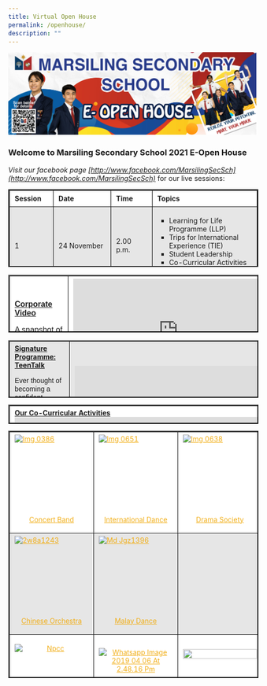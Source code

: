 ```yaml
---
title: Virtual Open House
permalink: /openhouse/
description: ""
---
```

![Virtual Open House](/images/small-website-banner.jpeg)

### **Welcome to Marsiling Secondary School 2021 E-Open House**

_Visit our facebook page [http://www.facebook.com/MarsilingSecSch](http://www.facebook.com/MarsilingSecSch)_ for our live sessions:

<table border="2" cellpadding="2" style="box-sizing: inherit; border-collapse: collapse; border-spacing: 0px; max-width: 100%; height: 154px; width: 792.227px; border-style: groove; border-color: rgb(0, 0, 0);"><tbody style="box-sizing: inherit;"><tr style="box-sizing: inherit; background: rgb(255, 255, 255); height: 22px;"><td style="box-sizing: inherit; padding: 5px 10px; width: 103.539px; height: 22px;"><strong style="box-sizing: inherit; font-weight: bold;">Session</strong></td><td style="box-sizing: inherit; padding: 5px 10px; width: 166.219px; height: 22px;"><strong style="box-sizing: inherit; font-weight: bold;">Date&nbsp;</strong></td><td style="box-sizing: inherit; padding: 5px 10px; width: 121.258px; height: 22px;"><strong style="box-sizing: inherit; font-weight: bold;">Time</strong></td><td style="box-sizing: inherit; padding: 5px 10px; width: 399.211px; height: 22px;"><strong style="box-sizing: inherit; font-weight: bold;">Topics</strong></td></tr><tr style="box-sizing: inherit; background: rgb(230, 230, 230); height: 22px;"><td style="box-sizing: inherit; padding: 5px 10px; width: 103.539px; height: 22px;">1</td><td style="box-sizing: inherit; padding: 5px 10px; width: 166.219px; height: 22px;">24 November</td><td style="box-sizing: inherit; padding: 5px 10px; width: 121.258px; height: 22px;">2.00 p.m.</td><td style="box-sizing: inherit; padding: 5px 10px; width: 399.211px; height: 22px;"><ul style="box-sizing: inherit; list-style-type: square;"><li style="box-sizing: inherit;">Learning for Life Programme (LLP)</li><li style="box-sizing: inherit;">Trips for International Experience (TIE)</li><li style="box-sizing: inherit;">Student Leadership</li><li style="box-sizing: inherit;">Co-Curricular Activities (CCA)</li></ul></td></tr><tr style="box-sizing: inherit; background: rgb(255, 255, 255); height: 22px;"><td style="box-sizing: inherit; padding: 5px 10px; width: 103.539px; height: 22px;">2</td><td style="box-sizing: inherit; padding: 5px 10px; width: 166.219px; height: 22px;">25 November</td><td style="box-sizing: inherit; padding: 5px 10px; width: 121.258px; height: 22px;">10.00 a.m.</td><td style="box-sizing: inherit; padding: 5px 10px; width: 399.211px; height: 22px;"><ul style="box-sizing: inherit; list-style-type: square;"><li style="box-sizing: inherit;">Distinctive Programmes: Applied Learning Programme (ALP)</li><li style="box-sizing: inherit;">Inter-Disciplinary Projectwork (IDP)</li></ul></td></tr><tr style="box-sizing: inherit; background: rgb(230, 230, 230); height: 22px;"><td style="box-sizing: inherit; padding: 5px 10px; width: 103.539px; height: 22px;">3</td><td style="box-sizing: inherit; padding: 5px 10px; width: 166.219px; height: 22px;">25 November</td><td style="box-sizing: inherit; padding: 5px 10px; width: 121.258px; height: 22px;">2.00 p.m.</td><td style="box-sizing: inherit; padding: 5px 10px; width: 399.211px; height: 22px;"><ul style="box-sizing: inherit; list-style-type: square;"><li style="box-sizing: inherit;">Learning for Life Programme (LLP)</li><li style="box-sizing: inherit;">Trips for International Experience (TIE)</li><li style="box-sizing: inherit;">Student Leadership</li><li style="box-sizing: inherit;">Co-Curricular Activities (CCA)</li></ul></td></tr><tr style="box-sizing: inherit; background: rgb(255, 255, 255); height: 22px;"><td style="box-sizing: inherit; padding: 5px 10px; width: 103.539px; height: 22px;">4</td><td style="box-sizing: inherit; padding: 5px 10px; width: 166.219px; height: 22px;">26 November</td><td style="box-sizing: inherit; padding: 5px 10px; width: 121.258px; height: 22px;">10.30 a.m.</td><td style="box-sizing: inherit; padding: 5px 10px; width: 399.211px; height: 22px;"><ul style="box-sizing: inherit; list-style-type: square;"><li style="box-sizing: inherit;">Safe and Conducive Environment in MSS</li><li style="box-sizing: inherit;">School-Based Awards</li><li style="box-sizing: inherit;">Student Leadership</li><li style="box-sizing: inherit;">Co-Curricular Activities (CCA)</li></ul></td></tr><tr style="box-sizing: inherit; background: rgb(230, 230, 230); height: 22px;"><td style="box-sizing: inherit; padding: 5px 10px; width: 103.539px; height: 22px;">5</td><td style="box-sizing: inherit; padding: 5px 10px; width: 166.219px; height: 22px;">27 November</td><td style="box-sizing: inherit; padding: 5px 10px; width: 121.258px; height: 22px;">10.30 a.m.</td><td style="box-sizing: inherit; padding: 5px 10px; width: 399.211px; height: 22px;"><ul style="box-sizing: inherit; list-style-type: square;"><li style="box-sizing: inherit;">Education and Career Guidance Programme</li><li style="box-sizing: inherit;">Our Strong Alumni</li><li style="box-sizing: inherit;">TeenTalk (Signature Programme)</li></ul></td></tr></tbody></table>

<table border="2" style="box-sizing: inherit; border-collapse: collapse; border-spacing: 0px; max-width: 100%; color: rgb(34, 34, 34); font-family: &quot;Source Sans Pro&quot;, sans-serif; font-size: 16px; font-style: normal; font-variant-ligatures: normal; font-variant-caps: normal; font-weight: 400; letter-spacing: normal; orphans: 2; text-align: start; text-transform: none; white-space: normal; widows: 2; word-spacing: 0px; -webkit-text-stroke-width: 0px; background-color: rgb(255, 255, 255); text-decoration-thickness: initial; text-decoration-style: initial; text-decoration-color: initial; height: 113px; width: 779px; border-color: rgb(0, 0, 0);"><tbody style="box-sizing: inherit;"><tr style="box-sizing: inherit; background: rgb(255, 255, 255);"><td style="box-sizing: inherit; padding: 5px 10px; width: 254.5px;"><span style="box-sizing: inherit; text-decoration: underline;"><strong style="box-sizing: inherit; font-weight: bold;">Corporate Video</strong></span><p style="box-sizing: inherit; font-size: 1em;"></p><p style="box-sizing: inherit; font-size: 1em;"><span style="box-sizing: inherit; font-family: helvetica, arial, sans-serif;">A snapshot of life in Marsiling Secondary School</span></p></td><td style="box-sizing: inherit; padding: 5px 10px; width: 507.5px;"><iframe loading="lazy" src="https://www.youtube.com/embed/pf0rz8UMAEM" width="426" height="240" frameborder="0" allowfullscreen="allowfullscreen" style="box-sizing: inherit;"></iframe></td></tr><tr style="box-sizing: inherit; background: rgb(230, 230, 230);"><td style="box-sizing: inherit; padding: 5px 10px; width: 254.5px;"><span style="box-sizing: inherit; text-decoration: underline;"><strong style="box-sizing: inherit; font-weight: bold;">Principal’s Welcome Speech</strong></span><p style="box-sizing: inherit; font-size: 1em;"></p><p style="box-sizing: inherit; font-size: 1em;"><span style="box-sizing: inherit; font-family: helvetica, arial, sans-serif;">Our Principal, Mr Goh Aik Choon welcomes you to our school’s&nbsp; &nbsp; &nbsp; &nbsp;E</span><span style="box-sizing: inherit; font-family: helvetica, arial, sans-serif;">-Open House.</span></p></td><td style="box-sizing: inherit; padding: 5px 10px; width: 507.5px;"><iframe loading="lazy" src="https://www.youtube.com/embed/zupvBojuhjI" width="426" height="240" frameborder="0" allowfullscreen="allowfullscreen" style="box-sizing: inherit;"></iframe></td></tr><tr style="box-sizing: inherit; background: rgb(255, 255, 255);"><td style="box-sizing: inherit; padding: 5px 10px; width: 254.5px;"><span style="box-sizing: inherit; text-decoration: underline;"><strong style="box-sizing: inherit; font-weight: bold;">Marsiling Secondary School from Above – A Drone Adventure</strong></span><p style="box-sizing: inherit; font-size: 1em;"></p><p style="box-sizing: inherit; font-size: 1em;"><span style="box-sizing: inherit; font-family: helvetica, arial, sans-serif;">Follow us as we show you around our spacious school compound.</span></p></td><td style="box-sizing: inherit; padding: 5px 10px; width: 507.5px;"><iframe loading="lazy" src="https://www.youtube.com/embed/kvf2svoJc9E" width="426" height="240" frameborder="0" allowfullscreen="allowfullscreen" style="box-sizing: inherit;"></iframe></td></tr><tr style="box-sizing: inherit; background: rgb(230, 230, 230);"><td style="box-sizing: inherit; padding: 5px 10px; width: 254.5px;"><span style="box-sizing: inherit; text-decoration: underline;"><strong style="box-sizing: inherit; font-weight: bold;">Marsiling Secondary School Advantage</strong></span><p style="box-sizing: inherit; font-size: 1em;"></p><p style="box-sizing: inherit; font-size: 1em;"><span style="box-sizing: inherit; font-family: helvetica, arial, sans-serif;">Let us share with you the advantages of joining our school.</span></p></td><td style="box-sizing: inherit; padding: 5px 10px; width: 507.5px;"><iframe loading="lazy" title="YouTube video player" src="https://www.youtube.com/embed/j-wYkkPcXIM" width="426" height="240" frameborder="0" allowfullscreen="allowfullscreen" style="box-sizing: inherit;"></iframe></td></tr><tr style="box-sizing: inherit; background: rgb(255, 255, 255);"><td style="box-sizing: inherit; padding: 5px 10px; width: 254.5px;"><span style="box-sizing: inherit; text-decoration: underline;"><strong style="box-sizing: inherit; font-weight: bold;">Education and Career Guidance Programme</strong></span><p style="box-sizing: inherit; font-size: 1em;"></p><p style="box-sizing: inherit; font-size: 1em;"><span style="box-sizing: inherit; font-family: helvetica, arial, sans-serif;">Let us share with you our plans in preparing you to be future-ready.</span></p></td><td style="box-sizing: inherit; padding: 5px 10px; width: 507.5px;"><iframe loading="lazy" src="https://www.youtube.com/embed/kjB_3kJOYGE" width="426" height="240" frameborder="0" allowfullscreen="allowfullscreen" style="box-sizing: inherit;"></iframe></td></tr><tr style="box-sizing: inherit; background: rgb(230, 230, 230);"><td style="box-sizing: inherit; padding: 5px 10px; width: 254.5px;"><span style="box-sizing: inherit; text-decoration: underline;"><strong style="box-sizing: inherit; font-weight: bold;">Distinctive Programmes</strong></span><p style="box-sizing: inherit; font-size: 1em;"></p><p style="box-sizing: inherit; font-size: 1em;"><span style="box-sizing: inherit; font-family: helvetica, arial, sans-serif;">Let us share with you our school’s unique ALP and TeenTalk programme.</span></p></td><td style="box-sizing: inherit; padding: 5px 10px; width: 507.5px;"><iframe loading="lazy" src="https://www.youtube.com/embed/K536jTdCvu4" width="426" height="240" frameborder="0" allowfullscreen="allowfullscreen" style="box-sizing: inherit;"></iframe></td></tr><tr style="box-sizing: inherit; background: rgb(255, 255, 255);"><td style="box-sizing: inherit; padding: 5px 10px; width: 254.5px;"><span style="box-sizing: inherit; text-decoration: underline;"><strong style="box-sizing: inherit; font-weight: bold;">Distinctive Programmes</strong></span><p style="box-sizing: inherit; font-size: 1em;"></p><p style="box-sizing: inherit; font-size: 1em;"><span style="box-sizing: inherit; font-family: helvetica, arial, sans-serif;">Let us share with you our school’s unique LLP and Student Leadership opportunities.</span></p></td><td style="box-sizing: inherit; padding: 5px 10px; width: 507.5px;"><iframe loading="lazy" src="https://www.youtube.com/embed/on-UjhQ1eSQ" width="426" height="240" frameborder="0" allowfullscreen="allowfullscreen" style="box-sizing: inherit;"></iframe></td></tr><tr style="box-sizing: inherit; background: rgb(230, 230, 230);"><td style="box-sizing: inherit; padding: 5px 10px; width: 254.5px;"><span style="box-sizing: inherit; text-decoration: underline;"><strong style="box-sizing: inherit; font-weight: bold;">Applied Learning Programme (ALP)</strong></span><p style="box-sizing: inherit; font-size: 1em;"></p><p style="box-sizing: inherit; font-size: 1em;"><span style="box-sizing: inherit; font-family: helvetica, arial, sans-serif;">Ever thought of dabbling with modern farming? Let our Environment Councillor take you through our ALP.</span></p><p style="box-sizing: inherit; font-size: 1em;"><span style="box-sizing: inherit; font-family: helvetica, arial, sans-serif;">If you are interested in ALP, click<span>&nbsp;</span><a href="/curriculum/applied-learning-programme/" style="box-sizing: inherit; background-color: transparent; transition: all 0.25s ease-in-out 0s; text-decoration: underline; color: rgb(241, 174, 22);"><strong style="box-sizing: inherit; font-weight: bold;">here</strong></a><span>&nbsp;</span>for more information.</span></p></td><td style="box-sizing: inherit; padding: 5px 10px; width: 507.5px;"><iframe loading="lazy" src="https://www.youtube.com/embed/oygWaUR9Qvw" width="426" height="240" frameborder="0" allowfullscreen="allowfullscreen" style="box-sizing: inherit;"></iframe></td></tr><tr style="box-sizing: inherit; background: rgb(255, 255, 255);"><td style="box-sizing: inherit; padding: 5px 10px; width: 254.5px;"><span style="box-sizing: inherit; text-decoration: underline;"><strong style="box-sizing: inherit; font-weight: bold;">Learning for Life Programme (LLP)</strong></span><p style="box-sizing: inherit; font-size: 1em;"></p><p style="box-sizing: inherit; font-size: 1em;"><span style="box-sizing: inherit; font-family: helvetica, arial, sans-serif;">Thinking of honing your leadership skills through outdoor activities? Allow our Outdoor Education Councillors take you through our four year long programme.</span></p><p style="box-sizing: inherit; font-size: 1em;"><span style="box-sizing: inherit; font-family: helvetica, arial, sans-serif;">If you are interested to know more about LLP, click<span>&nbsp;</span><a href="/curriculum/learning-for-life-programme/" style="box-sizing: inherit; background-color: transparent; transition: all 0.25s ease-in-out 0s; text-decoration: underline; color: rgb(241, 174, 22);"><strong style="box-sizing: inherit; font-weight: bold;">here</strong></a><span>&nbsp;</span>for more information.</span></p></td></tr></tbody></table>

<table border="2" style="box-sizing: inherit; border-collapse: collapse; border-spacing: 0px; max-width: 100%; height: 113px; width: 779px; border-color: rgb(0, 0, 0);"><tbody style="box-sizing: inherit;"><tr style="box-sizing: inherit; background: rgb(230, 230, 230);"><td style="box-sizing: inherit; padding: 5px 10px; width: 254.5px;"><span style="box-sizing: inherit; text-decoration: underline;"><strong style="box-sizing: inherit; font-weight: bold;">Signature Programme: TeenTalk</strong></span><p style="box-sizing: inherit; font-size: 1em;"></p><p style="box-sizing: inherit; font-size: 1em;"><span style="box-sizing: inherit; font-family: helvetica, arial, sans-serif;">Ever thought of becoming a confident speaker? Discover more with our ACJC Orator Trophy’s Semi-Finalist.</span></p><p style="box-sizing: inherit; font-size: 1em;"><span style="box-sizing: inherit; font-family: helvetica, arial, sans-serif;">If you are interested in TeenTalk, click<span>&nbsp;</span><a href="/curriculum/academic/english-language-and-literature/" style="box-sizing: inherit; background-color: transparent; transition: all 0.25s ease-in-out 0s; text-decoration: underline; color: rgb(241, 174, 22);"><strong style="box-sizing: inherit; font-weight: bold;">here</strong></a><span>&nbsp;</span>for more information.</span></p></td><td style="box-sizing: inherit; padding: 5px 10px; width: 507.5px;"><iframe loading="lazy" src="https://www.youtube.com/embed/chIK47VdhO4" width="426" height="240" frameborder="0" allowfullscreen="allowfullscreen" style="box-sizing: inherit;"></iframe></td></tr><tr style="box-sizing: inherit; background: rgb(255, 255, 255);"><td style="box-sizing: inherit; padding: 5px 10px; width: 254.5px;"><span style="box-sizing: inherit; text-decoration: underline;"><strong style="box-sizing: inherit; font-weight: bold;">Early Admissions Exercise (EAE)</strong></span><p style="box-sizing: inherit; font-size: 1em;"></p><p style="box-sizing: inherit; font-size: 1em;"><span style="box-sizing: inherit; font-family: helvetica, arial, sans-serif;">Our school offers a wide variety of courses to support our students for their EAE. Check out what they have to say.</span></p><p style="box-sizing: inherit; font-size: 1em;"><span style="box-sizing: inherit; font-family: helvetica, arial, sans-serif;">If you are interested to find out more about our achievements, click<span>&nbsp;</span><strong style="box-sizing: inherit; font-weight: bold;"><a href="/about-us/realise-your-potential-make-your-mark/" style="box-sizing: inherit; background-color: transparent; transition: all 0.25s ease-in-out 0s; text-decoration: underline; color: rgb(241, 174, 22);">here</a></strong></span></p></td><td style="box-sizing: inherit; padding: 5px 10px; width: 507.5px;"><iframe loading="lazy" src="https://www.youtube.com/embed/JE-FFHD6lUI" width="426" height="240" frameborder="0" allowfullscreen="allowfullscreen" style="box-sizing: inherit;"></iframe></td></tr><tr style="box-sizing: inherit; background: rgb(230, 230, 230);"><td style="box-sizing: inherit; padding: 5px 10px; width: 254.5px;"><span style="box-sizing: inherit; text-decoration: underline;"><strong style="box-sizing: inherit; font-weight: bold;">Our Educators</strong></span><p style="box-sizing: inherit; font-size: 1em;"></p><p style="box-sizing: inherit; font-size: 1em;"><span style="box-sizing: inherit; font-family: helvetica, arial, sans-serif;">Our award winning teachers are here to support you and your child.</span></p><p style="box-sizing: inherit; font-size: 1em;"><span style="box-sizing: inherit; font-family: helvetica, arial, sans-serif;">Click here to find out more about our&nbsp;&nbsp;<a href="/events-highlights/awards-winning-teachers/" style="box-sizing: inherit; background-color: transparent; transition: all 0.25s ease-in-out 0s; text-decoration: underline; color: rgb(241, 174, 22);"><span style="box-sizing: inherit; text-decoration: underline;"><strong style="box-sizing: inherit; font-weight: bold;">Competent and Committed Teachers</strong></span></a></span></p></td><td style="box-sizing: inherit; padding: 5px 10px; width: 507.5px;">&nbsp;<a href="/images/PAT-1-300x230.jpeg" style="box-sizing: inherit; background-color: transparent; transition: all 0.25s ease-in-out 0s; text-decoration: underline; color: rgb(241, 174, 22);"><img loading="lazy" class="size-medium wp-image-6842 alignleft" src="/images/PAT-1-300x230.jpeg" alt="" width="300" height="230" style="box-sizing: inherit; border: 0px; vertical-align: middle; max-width: 100%; height: auto; margin-bottom: 10px; float: left; margin-right: 10px;"></a></td></tr><tr style="box-sizing: inherit; background: rgb(255, 255, 255);"><td style="box-sizing: inherit; padding: 5px 10px; width: 254.5px;"><span style="box-sizing: inherit; text-decoration: underline;"><span style="box-sizing: inherit; text-decoration: underline;"><strong style="box-sizing: inherit; font-weight: bold;">Our Students</strong></span></span><p style="box-sizing: inherit; font-size: 1em;"></p><p style="box-sizing: inherit; font-size: 1em;"><span style="box-sizing: inherit; font-family: helvetica, arial, sans-serif;">We are proud of our students’ achievements.</span></p><p style="box-sizing: inherit; font-size: 1em;"><span style="box-sizing: inherit; font-family: helvetica, arial, sans-serif;">Click here to find out more about our<span>&nbsp;</span><a href="/about-us/realise-your-potential-make-your-mark/" style="box-sizing: inherit; background-color: transparent; transition: all 0.25s ease-in-out 0s; text-decoration: underline; color: rgb(241, 174, 22);">outstanding students</a>.</span></p><p style="box-sizing: inherit; font-size: 1em;"><span style="box-sizing: inherit; text-decoration: underline;"><strong style="box-sizing: inherit; font-weight: bold;">&nbsp;</strong></span></p></td><td style="box-sizing: inherit; padding: 5px 10px; width: 507.5px;"><a href="/images/Students-2-768x557.jpeg" style="box-sizing: inherit; background-color: transparent; transition: all 0.25s ease-in-out 0s; text-decoration: underline; color: rgb(241, 174, 22);"><img loading="lazy" class="size-medium wp-image-7930" src="/images/Students-2-768x557.jpeg" alt="Students" width="300" height="218"  style="box-sizing: inherit; border: 0px; vertical-align: middle; max-width: 100%; height: auto; margin-bottom: 10px;"></a></td></tr></tbody></table>

<table border="2" width="780" style="box-sizing: inherit; border-collapse: collapse; border-spacing: 0px; max-width: 100%; height: 35px; border-color: rgb(0, 0, 0);"><tbody style="box-sizing: inherit;"><tr style="box-sizing: inherit; background: rgb(255, 255, 255);"><td style="box-sizing: inherit; padding: 5px 10px; width: 771.016px;"><span style="box-sizing: inherit; text-decoration: underline;"><strong style="box-sizing: inherit; font-weight: bold;">Our Co-Curricular&nbsp;</strong></span><b style="box-sizing: inherit; font-weight: bold;"><u style="box-sizing: inherit;">Activities</u></b><br style="box-sizing: inherit;"><iframe loading="lazy" title="YouTube video player" src="https://www.youtube.com/embed/UdQOWEz2kVM" width="560" height="315" frameborder="0" allowfullscreen="allowfullscreen" style="box-sizing: inherit;"></iframe><p style="box-sizing: inherit; font-size: 1em;"></p><p style="box-sizing: inherit; font-size: 1em;">If you are interested in the CCAs we offer in this school, click<span>&nbsp;</span><a href="/co-curricular-activities-ccas/" style="box-sizing: inherit; background-color: transparent; transition: all 0.25s ease-in-out 0s; text-decoration: underline; color: rgb(241, 174, 22);">here</a>.</p></td></tr></tbody></table>

<table border="2" style="box-sizing: inherit; border-collapse: collapse; border-spacing: 0px; max-width: 100%; height: 499px; width: 781px; border-color: rgb(0, 0, 0);"><tbody style="box-sizing: inherit;"><tr style="box-sizing: inherit; background: rgb(255, 255, 255);"><td style="box-sizing: inherit; padding: 5px 10px; width: 264px;"><a href="https://marsilingsec.moe.edu.sg/wp-content/uploads/2018/10/IMG_0386.jpg" style="box-sizing: inherit; background-color: transparent; transition: all 0.25s ease-in-out 0s; text-decoration: underline; color: rgb(241, 174, 22);"><img loading="lazy" class="alignnone wp-image-5268 size-thumbnail aligncenter" src="https://marsilingsec.moe.edu.sg/wp-content/uploads/2018/10/IMG_0386-150x150.jpg" alt="Img 0386" width="150" height="150" style="box-sizing: inherit; border: 0px; vertical-align: middle; max-width: 100%; height: auto; clear: both; margin: auto; display: block;"></a><p style="box-sizing: inherit; font-size: 1em;"></p><p style="box-sizing: inherit; font-size: 1em; text-align: center;"><a href="/curriculum/ccas/performing-arts/concertband/" style="box-sizing: inherit; background-color: transparent; transition: all 0.25s ease-in-out 0s; text-decoration: underline; color: rgb(241, 174, 22);">Concert</a><a href="/curriculum/ccas/performing-arts/concertband/" style="box-sizing: inherit; background-color: transparent; transition: all 0.25s ease-in-out 0s; text-decoration: underline; color: rgb(241, 174, 22);"><span>&nbsp;</span>Band</a></p></td><td style="box-sizing: inherit; padding: 5px 10px; width: 249.059px;"><a href="https://marsilingsec.moe.edu.sg/wp-content/uploads/2018/10/IMG_0651.jpg" style="box-sizing: inherit; background-color: transparent; transition: all 0.25s ease-in-out 0s; text-decoration: underline; color: rgb(241, 174, 22);"><img loading="lazy" class="alignnone wp-image-5276 size-thumbnail aligncenter" src="https://marsilingsec.moe.edu.sg/wp-content/uploads/2018/10/IMG_0651-150x150.jpg" alt="Img 0651" width="150" height="150" style="box-sizing: inherit; border: 0px; vertical-align: middle; max-width: 100%; height: auto; clear: both; margin: auto; display: block;"></a><p style="box-sizing: inherit; font-size: 1em;"></p><p style="box-sizing: inherit; font-size: 1em; text-align: center;"><a href="/curriculum/ccas/performing-arts/internationaldance/" style="box-sizing: inherit; background-color: transparent; transition: all 0.25s ease-in-out 0s; text-decoration: underline; color: rgb(241, 174, 22);">International Dance</a></p></td><td style="box-sizing: inherit; padding: 5px 10px; width: 247.941px;"><a href="https://marsilingsec.moe.edu.sg/wp-content/uploads/2018/10/IMG_0638.jpg" style="box-sizing: inherit; background-color: transparent; transition: all 0.25s ease-in-out 0s; text-decoration: underline; color: rgb(241, 174, 22);"><img loading="lazy" class="alignnone wp-image-5275 size-thumbnail aligncenter" src="https://marsilingsec.moe.edu.sg/wp-content/uploads/2018/10/IMG_0638-150x150.jpg" alt="Img 0638" width="150" height="150" style="box-sizing: inherit; border: 0px; vertical-align: middle; max-width: 100%; height: auto; clear: both; margin: auto; display: block;"></a><p style="box-sizing: inherit; font-size: 1em;"></p><p style="box-sizing: inherit; font-size: 1em; text-align: center;"><a href="/curriculum/ccas/performing-arts/drama-society/" style="box-sizing: inherit; background-color: transparent; transition: all 0.25s ease-in-out 0s; text-decoration: underline; color: rgb(241, 174, 22);">Drama Society</a></p></td></tr><tr style="box-sizing: inherit; background: rgb(230, 230, 230);"><td style="box-sizing: inherit; padding: 5px 10px; width: 264px;"><a href="https://marsilingsec.moe.edu.sg/wp-content/uploads/2019/08/2W8A1243.jpg" style="box-sizing: inherit; background-color: transparent; transition: all 0.25s ease-in-out 0s; text-decoration: underline; color: rgb(241, 174, 22);"><img loading="lazy" class="aligncenter wp-image-5854 size-thumbnail" src="https://marsilingsec.moe.edu.sg/wp-content/uploads/2019/08/2W8A1243-150x150.jpg" alt="2w8a1243" width="150" height="150" style="box-sizing: inherit; border: 0px; vertical-align: middle; max-width: 100%; height: auto; clear: both; margin: auto; display: block;"></a><p style="box-sizing: inherit; font-size: 1em;"></p><p style="box-sizing: inherit; font-size: 1em; text-align: center;"><a href="https://marsilingsec.moe.edu.sg/curriculum/ccas/performing-arts/chinese-orchestra-2019/" style="box-sizing: inherit; background-color: transparent; transition: all 0.25s ease-in-out 0s; text-decoration: underline; color: rgb(241, 174, 22);">Chinese</a><a href="/curriculum/ccas/performing-arts/chineseorchestra/" style="box-sizing: inherit; background-color: transparent; transition: all 0.25s ease-in-out 0s; text-decoration: underline; color: rgb(241, 174, 22);"><span>&nbsp;</span>Orchestra</a></p></td><td style="box-sizing: inherit; padding: 5px 10px; width: 249.059px;"><a href="https://marsilingsec.moe.edu.sg/wp-content/uploads/2019/08/MD_JGZ1396.jpg" style="box-sizing: inherit; background-color: transparent; transition: all 0.25s ease-in-out 0s; text-decoration: underline; color: rgb(241, 174, 22);"><img loading="lazy" class="alignnone wp-image-5876 size-thumbnail aligncenter" src="https://marsilingsec.moe.edu.sg/wp-content/uploads/2019/08/MD_JGZ1396-150x150.jpg" alt="Md Jgz1396" width="150" height="150" style="box-sizing: inherit; border: 0px; vertical-align: middle; max-width: 100%; height: auto; clear: both; margin: auto; display: block;"></a><p style="box-sizing: inherit; font-size: 1em;"></p><p style="box-sizing: inherit; font-size: 1em; text-align: center;"><a href="/curriculum/ccas/performing-arts/malay-dance-2/" style="box-sizing: inherit; background-color: transparent; transition: all 0.25s ease-in-out 0s; text-decoration: underline; color: rgb(241, 174, 22);">Malay Dance</a></p></td><td style="box-sizing: inherit; padding: 5px 10px; width: 247.941px;"></td></tr><tr style="box-sizing: inherit; background: rgb(255, 255, 255);"><td style="box-sizing: inherit; padding: 5px 10px; width: 264px;"><p style="box-sizing: inherit; font-size: 1em; text-align: center;"><a href="https://marsilingsec.moe.edu.sg/wp-content/uploads/2019/08/NPCC.jpg" style="box-sizing: inherit; background-color: transparent; transition: all 0.25s ease-in-out 0s; text-decoration: underline; color: rgb(241, 174, 22);"><img loading="lazy" class="wp-image-5970 size-thumbnail aligncenter" src="https://marsilingsec.moe.edu.sg/wp-content/uploads/2019/08/NPCC-150x150.jpg" alt="Npcc" width="150" height="150" style="box-sizing: inherit; border: 0px; vertical-align: middle; max-width: 100%; height: auto; clear: both; margin: auto; display: block;"></a></p><p style="box-sizing: inherit; font-size: 1em; text-align: center;"><a href="/national-police-cadet-corps-npcc/" style="box-sizing: inherit; background-color: transparent; transition: all 0.25s ease-in-out 0s; text-decoration: underline; color: rgb(241, 174, 22);">National Police Cadet Corps (NPCC)</a></p></td><td style="box-sizing: inherit; padding: 5px 10px; width: 249.059px;"><p style="box-sizing: inherit; font-size: 1em; text-align: center;"><a href="https://marsilingsec.moe.edu.sg/wp-content/uploads/2019/08/WhatsApp-Image-2019-04-06-at-2.48.16-PM.jpeg" style="box-sizing: inherit; background-color: transparent; transition: all 0.25s ease-in-out 0s; text-decoration: underline; color: rgb(241, 174, 22);"><img loading="lazy" class="wp-image-5943 size-thumbnail aligncenter" src="https://marsilingsec.moe.edu.sg/wp-content/uploads/2019/08/WhatsApp-Image-2019-04-06-at-2.48.16-PM-150x150.jpeg" alt="Whatsapp Image 2019 04 06 At 2.48.16 Pm" width="150" height="150" style="box-sizing: inherit; border: 0px; vertical-align: middle; max-width: 100%; height: auto; clear: both; margin: auto; display: block;"></a></p><p style="box-sizing: inherit; font-size: 1em; text-align: center;"><a href="/curriculum/ccas/uniform-groups/boys-brigade/" style="box-sizing: inherit; background-color: transparent; transition: all 0.25s ease-in-out 0s; text-decoration: underline; color: rgb(241, 174, 22);">Boys’ Brigade</a></p></td><td style="box-sizing: inherit; padding: 5px 10px; width: 247.941px;"><a href="https://marsilingsec.moe.edu.sg/wp-content/uploads/2017/04/G5_World-First-Aid-Day-2016.jpg" style="box-sizing: inherit; background-color: transparent; transition: all 0.25s ease-in-out 0s; text-decoration: underline; color: rgb(241, 174, 22);"><br style="box-sizing: inherit;"><img loading="lazy" class="wp-image-3803 size-thumbnail aligncenter" src="https://marsilingsec.moe.edu.sg/wp-content/uploads/2017/04/G5_World-First-Aid-Day-2016-150x150.jpg" alt="" width="150" height="150" style="box-sizing: inherit; border: 0px; vertical-align: middle; max-width: 100%; height: auto; clear: both; margin: auto; display: block;"></a><p style="box-sizing: inherit; font-size: 1em;"></p><p style="box-sizing: inherit; font-size: 1em; text-align: center;"><a href="/curriculum/ccas/uniform-groups/red-cross-youth-2017/" style="box-sizing: inherit; background-color: transparent; transition: all 0.25s ease-in-out 0s; text-decoration: underline; color: rgb(241, 174, 22);">Red Cross Youth</a></p></td></tr><tr style="box-sizing: inherit; background: rgb(230, 230, 230);"><td style="box-sizing: inherit; padding: 5px 10px; width: 264px;"><p style="box-sizing: inherit; font-size: 1em; text-align: center;"><a href="https://marsilingsec.moe.edu.sg/wp-content/uploads/2018/10/IMG_0294.jpg" style="box-sizing: inherit; background-color: transparent; transition: all 0.25s ease-in-out 0s; text-decoration: underline; color: rgb(241, 174, 22);"><img loading="lazy" class="aligncenter wp-image-5258 size-thumbnail" src="https://marsilingsec.moe.edu.sg/wp-content/uploads/2018/10/IMG_0294-150x150.jpg" alt="Img 0294" width="150" height="150" style="box-sizing: inherit; border: 0px; vertical-align: middle; max-width: 100%; height: auto; clear: both; margin: auto; display: block;"></a></p><p style="box-sizing: inherit; font-size: 1em; text-align: center;"><a href="/curriculum/ccas/uniform-groups/ncc-sea/" style="box-sizing: inherit; background-color: transparent; transition: all 0.25s ease-in-out 0s; text-decoration: underline; color: rgb(241, 174, 22);">National Cadet Corps (Sea) (Boys)</a></p></td><td style="box-sizing: inherit; padding: 5px 10px; width: 249.059px;"><p style="box-sizing: inherit; font-size: 1em; text-align: center;"></p></td><td style="box-sizing: inherit; padding: 5px 10px; width: 247.941px;"></td></tr><tr style="box-sizing: inherit; background: rgb(255, 255, 255);"><td style="box-sizing: inherit; padding: 5px 10px; width: 264px;"><a href="https://marsilingsec.moe.edu.sg/wp-content/uploads/2020/09/WhatsApp-Image-2020-08-07-at-17.56.33.jpeg" style="box-sizing: inherit; background-color: transparent; transition: all 0.25s ease-in-out 0s; text-decoration: underline; color: rgb(241, 174, 22);"><img loading="lazy" class="aligncenter wp-image-7085 size-thumbnail" src="https://marsilingsec.moe.edu.sg/wp-content/uploads/2020/09/WhatsApp-Image-2020-08-07-at-17.56.33-150x150.jpeg" alt="" width="150" height="150" style="box-sizing: inherit; border: 0px; vertical-align: middle; max-width: 100%; height: auto; clear: both; margin: auto; display: block;"></a><p style="box-sizing: inherit; font-size: 1em;"></p><p style="box-sizing: inherit; font-size: 1em; text-align: center;"><a href="/curriculum/ccas/floorball/" style="box-sizing: inherit; background-color: transparent; transition: all 0.25s ease-in-out 0s; text-decoration: underline; color: rgb(241, 174, 22);">Floorball (Girls)</a></p></td><td style="box-sizing: inherit; padding: 5px 10px; width: 249.059px;"><p style="box-sizing: inherit; font-size: 1em; text-align: center;"><a href="/images/IMG_4457-150x150.jpeg" style="box-sizing: inherit; background-color: transparent; transition: all 0.25s ease-in-out 0s; text-decoration: underline; color: rgb(241, 174, 22);"><img loading="lazy" class="wp-image-5950 size-thumbnail aligncenter" src="/images/IMG_4457-150x150.jpeg" alt="Img 4457" width="150" height="150" style="box-sizing: inherit; border: 0px; vertical-align: middle; max-width: 100%; height: auto; clear: both; margin: auto; display: block;"></a></p><p style="box-sizing: inherit; font-size: 1em; text-align: center;"><a href="/curriculum/ccas/badminton/" style="box-sizing: inherit; background-color: transparent; transition: all 0.25s ease-in-out 0s; text-decoration: underline; color: rgb(241, 174, 22);">Badminton (Boys &amp; Girls)</a></p></td><td style="box-sizing: inherit; padding: 5px 10px; width: 247.941px;"><a href="/images/20200924_151531-1-e1602805238104-150x150.jpeg" style="box-sizing: inherit; background-color: transparent; transition: all 0.25s ease-in-out 0s; text-decoration: underline; color: rgb(241, 174, 22);"><img loading="lazy" class="size-thumbnail wp-image-7226 aligncenter" src="/images/20200924_151531-1-e1602805238104-150x150.jpeg" alt="" width="150" height="150" style="box-sizing: inherit; border: 0px; vertical-align: middle; max-width: 100%; height: auto; clear: both; margin: auto; display: block;"></a><p style="box-sizing: inherit; font-size: 1em;"></p><p style="box-sizing: inherit; font-size: 1em; text-align: center;"><a href="/curriculum/ccas/sports/sepak-takraw/" style="box-sizing: inherit; background-color: transparent; transition: all 0.25s ease-in-out 0s; text-decoration: underline; color: rgb(241, 174, 22);">Sepak Takraw</a></p></td></tr><tr style="box-sizing: inherit; background: rgb(230, 230, 230);"><td style="box-sizing: inherit; padding: 5px 10px; color: rgb(34, 34, 34); font-family: &quot;Source Sans Pro&quot;, sans-serif; font-size: 16px; font-style: normal; font-variant-ligatures: normal; font-variant-caps: normal; font-weight: 400; letter-spacing: normal; orphans: 2; text-align: start; text-indent: 0px; text-transform: none; white-space: normal; widows: 2; word-spacing: 0px; -webkit-text-stroke-width: 0px; text-decoration-thickness: initial; text-decoration-style: initial; text-decoration-color: initial; width: 264px;"><p style="box-sizing: inherit; font-size: 1em; text-align: center;"><a href="/images/2018_IDP_Lit-Art03-150x150.jpeg" style="box-sizing: inherit; background-color: transparent; transition: all 0.25s ease-in-out 0s; text-decoration: underline; color: rgb(241, 174, 22);"><img loading="lazy" class="wp-image-6379 size-thumbnail aligncenter" src="/images/2018_IDP_Lit-Art03-150x150.jpeg" alt="2018 Idp Lit Art03" width="150" height="150" style="box-sizing: inherit; border: 0px; vertical-align: middle; max-width: 100%; height: auto; clear: both; margin: auto; display: block;"></a></p><p style="box-sizing: inherit; font-size: 1em; text-align: center;"><a href="curriculum/ccas/clubs-and-societies/art-club/" style="box-sizing: inherit; background-color: transparent; transition: all 0.25s ease-in-out 0s; text-decoration: underline; color: rgb(241, 174, 22);">Art Club</a></p></td><td style="box-sizing: inherit; padding: 5px 10px; color: rgb(34, 34, 34); font-family: &quot;Source Sans Pro&quot;, sans-serif; font-size: 16px; font-style: normal; font-variant-ligatures: normal; font-variant-caps: normal; font-weight: 400; letter-spacing: normal; orphans: 2; text-align: start; text-indent: 0px; text-transform: none; white-space: normal; widows: 2; word-spacing: 0px; -webkit-text-stroke-width: 0px; text-decoration-thickness: initial; text-decoration-style: initial; text-decoration-color: initial; width: 249.059px;"><p style="box-sizing: inherit; font-size: 1em; text-align: center;"><a href="/images/WhatsApp-Image-2019-11-12-at-24533-PM-150x150.jpeg" style="box-sizing: inherit; background-color: transparent; transition: all 0.25s ease-in-out 0s; text-decoration: underline; color: rgb(241, 174, 22);"><img loading="lazy" class="wp-image-6623 size-thumbnail aligncenter" src="/images/WhatsApp-Image-2019-11-12-at-24533-PM-150x150.jpeg" alt="Whatsapp Image 2019 11 12 At 2.45.33 Pm" width="150" height="150" style="box-sizing: inherit; border: 0px; vertical-align: middle; max-width: 100%; height: auto; clear: both; margin: auto; display: block;"></a></p><p style="box-sizing: inherit; font-size: 1em; text-align: center;"><a href="/curriculum/ccas/clubs-and-societies/scrabble-club/" style="box-sizing: inherit; background-color: transparent; transition: all 0.25s ease-in-out 0s; text-decoration: underline; color: rgb(241, 174, 22);">Scrabble Club</a></p></td></tr></tbody></table>